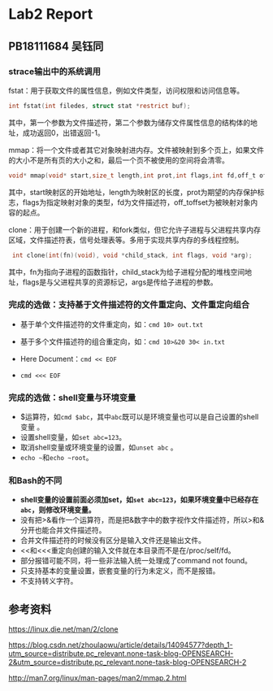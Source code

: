 # Lab2 Report

## PB18111684 吴钰同

### strace输出中的系统调用

fstat：用于获取文件的属性信息，例如文件类型，访问权限和访问信息等。

```c
int fstat(int filedes, struct stat *restrict buf);
```

其中，第一个参数为文件描述符，第二个参数为储存文件属性信息的结构体的地址，成功返回0，出错返回-1。

mmap：将一个文件或者其它对象映射进内存。文件被映射到多个页上，如果文件的大小不是所有页的大小之和，最后一个页不被使用的空间将会清零。

```C
void* mmap(void* start,size_t length,int prot,int flags,int fd,off_t offset);
```

其中，start映射区的开始地址，length为映射区的长度，prot为期望的内存保护标志，flags为指定映射对象的类型，fd为文件描述符，off_toffset为被映射对象内容的起点。

clone：用于创建一个新的进程，和fork类似，但它允许子进程与父进程共享内存区域，文件描述符表，信号处理表等。多用于实现共享内存的多线程控制。

```c
 int clone(int(fn)(void), void *child_stack, int flags, void *arg); 
```

其中，fn为指向子进程的函数指针，child_stack为给子进程分配的堆栈空间地址，flags是与父进程共享的资源标记，args是传给子进程的参数。

### 完成的选做：支持基于文件描述符的文件重定向、文件重定向组合

- 基于单个文件描述符的文件重定向，如：`cmd 10> out.txt `
- 基于多个文件描述符的组合重定向，如：`cmd 10>&20 30< in.txt` 

- Here Document：`cmd << EOF`
- `cmd <<< EOF`

### 完成的选做：shell变量与环境变量

- $运算符，如`cmd $abc`，其中`abc`既可以是环境变量也可以是自己设置的shell变量 。
- 设置shell变量，如`set abc=123`。
- 取消shell变量或环境变量的设置，如`unset abc` 。
- `echo ~`和`echo ~root`。

### 和Bash的不同

- **shell变量的设置前面必须加set，如`set abc=123`，如果环境变量中已经存在`abc`，则修改环境变量。**
- 没有把>&看作一个运算符，而是把&数字中的数字视作文件描述符，所以>和&分开也能合并文件描述符。
- 合并文件描述符的时候没有区分是输入文件还是输出文件。
- <<和<<<重定向创建的输入文件就在本目录而不是在/proc/self/fd。
- 部分报错可能不同，将一些非法输入统一处理成了command not found。
- 只支持基本的变量设置，嵌套变量的行为未定义，而不是报错。
- 不支持转义字符。

## 参考资料

https://linux.die.net/man/2/clone

https://blog.csdn.net/zhoulaowu/article/details/14094577?depth_1-utm_source=distribute.pc_relevant.none-task-blog-OPENSEARCH-2&utm_source=distribute.pc_relevant.none-task-blog-OPENSEARCH-2

http://man7.org/linux/man-pages/man2/mmap.2.html